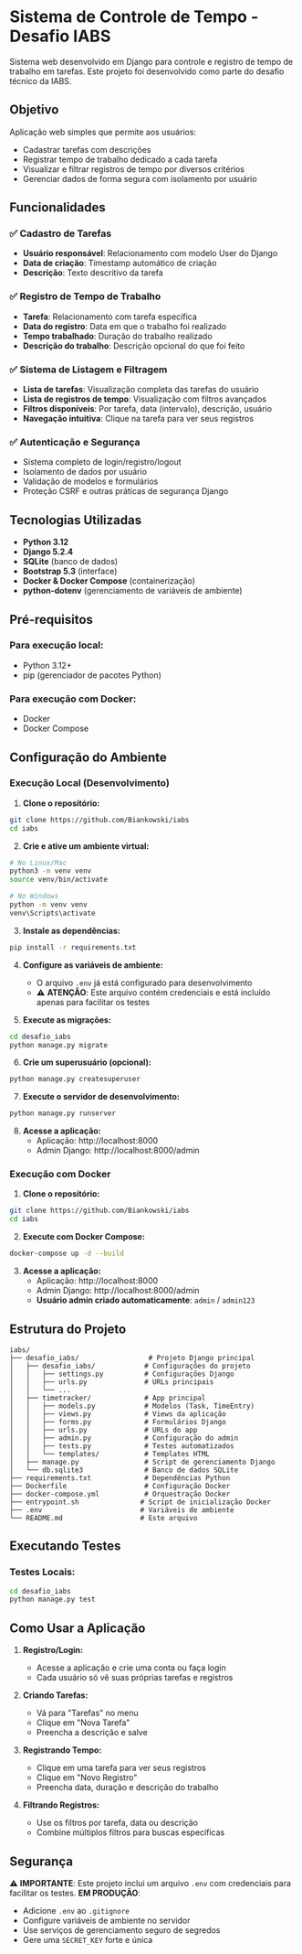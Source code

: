 # Sistema de Controle de Tempo - Desafio IABS

Sistema web desenvolvido em Django para controle e registro de tempo de trabalho em tarefas. Este projeto foi desenvolvido como parte do desafio técnico da IABS.

## Objetivo

Aplicação web simples que permite aos usuários:
- Cadastrar tarefas com descrições
- Registrar tempo de trabalho dedicado a cada tarefa
- Visualizar e filtrar registros de tempo por diversos critérios
- Gerenciar dados de forma segura com isolamento por usuário

## Funcionalidades

### ✅ Cadastro de Tarefas
- **Usuário responsável**: Relacionamento com modelo User do Django
- **Data de criação**: Timestamp automático de criação
- **Descrição**: Texto descritivo da tarefa

### ✅ Registro de Tempo de Trabalho
- **Tarefa**: Relacionamento com tarefa específica
- **Data do registro**: Data em que o trabalho foi realizado
- **Tempo trabalhado**: Duração do trabalho realizado
- **Descrição do trabalho**: Descrição opcional do que foi feito

### ✅ Sistema de Listagem e Filtragem
- **Lista de tarefas**: Visualização completa das tarefas do usuário
- **Lista de registros de tempo**: Visualização com filtros avançados
- **Filtros disponíveis**: Por tarefa, data (intervalo), descrição, usuário
- **Navegação intuitiva**: Clique na tarefa para ver seus registros

### ✅ Autenticação e Segurança
- Sistema completo de login/registro/logout
- Isolamento de dados por usuário
- Validação de modelos e formulários
- Proteção CSRF e outras práticas de segurança Django

## Tecnologias Utilizadas

- **Python 3.12**
- **Django 5.2.4**
- **SQLite** (banco de dados)
- **Bootstrap 5.3** (interface)
- **Docker & Docker Compose** (containerização)
- **python-dotenv** (gerenciamento de variáveis de ambiente)

## Pré-requisitos

### Para execução local:
- Python 3.12+
- pip (gerenciador de pacotes Python)

### Para execução com Docker:
- Docker
- Docker Compose

## Configuração do Ambiente

### Execução Local (Desenvolvimento)

1. **Clone o repositório:**
```bash
git clone https://github.com/Biankowski/iabs
cd iabs
```

2. **Crie e ative um ambiente virtual:**
```bash
# No Linux/Mac
python3 -m venv venv
source venv/bin/activate

# No Windows
python -m venv venv
venv\Scripts\activate
```

3. **Instale as dependências:**
```bash
pip install -r requirements.txt
```

4. **Configure as variáveis de ambiente:**
   - O arquivo `.env` já está configurado para desenvolvimento
   - ⚠️ **ATENÇÃO**: Este arquivo contém credenciais e está incluído apenas para facilitar os testes

5. **Execute as migrações:**
```bash
cd desafio_iabs
python manage.py migrate
```

6. **Crie um superusuário (opcional):**
```bash
python manage.py createsuperuser
```

7. **Execute o servidor de desenvolvimento:**
```bash
python manage.py runserver
```

8. **Acesse a aplicação:**
   - Aplicação: http://localhost:8000
   - Admin Django: http://localhost:8000/admin

### Execução com Docker

1. **Clone o repositório:**
```bash
git clone https://github.com/Biankowski/iabs
cd iabs
```

2. **Execute com Docker Compose:**
```bash
docker-compose up -d --build
```

3. **Acesse a aplicação:**
   - Aplicação: http://localhost:8000
   - Admin Django: http://localhost:8000/admin
   - **Usuário admin criado automaticamente**: `admin` / `admin123`

## Estrutura do Projeto

```
iabs/
├── desafio_iabs/                 # Projeto Django principal
│   ├── desafio_iabs/            # Configurações do projeto
│   │   ├── settings.py          # Configurações Django
│   │   ├── urls.py              # URLs principais
│   │   └── ...
│   ├── timetracker/             # App principal
│   │   ├── models.py            # Modelos (Task, TimeEntry)
│   │   ├── views.py             # Views da aplicação
│   │   ├── forms.py             # Formulários Django
│   │   ├── urls.py              # URLs do app
│   │   ├── admin.py             # Configuração do admin
│   │   ├── tests.py             # Testes automatizados
│   │   └── templates/           # Templates HTML
│   ├── manage.py                # Script de gerenciamento Django
│   └── db.sqlite3               # Banco de dados SQLite
├── requirements.txt             # Dependências Python
├── Dockerfile                   # Configuração Docker
├── docker-compose.yml           # Orquestração Docker
├── entrypoint.sh               # Script de inicialização Docker
├── .env                        # Variáveis de ambiente
└── README.md                   # Este arquivo
```

## Executando Testes

### Testes Locais:
```bash
cd desafio_iabs
python manage.py test
```

## Como Usar a Aplicação

1. **Registro/Login:**
   - Acesse a aplicação e crie uma conta ou faça login
   - Cada usuário só vê suas próprias tarefas e registros

2. **Criando Tarefas:**
   - Vá para "Tarefas" no menu
   - Clique em "Nova Tarefa"
   - Preencha a descrição e salve

3. **Registrando Tempo:**
   - Clique em uma tarefa para ver seus registros
   - Clique em "Novo Registro"
   - Preencha data, duração e descrição do trabalho

4. **Filtrando Registros:**
   - Use os filtros por tarefa, data ou descrição
   - Combine múltiplos filtros para buscas específicas

## Segurança

⚠️ **IMPORTANTE**: Este projeto inclui um arquivo `.env` com credenciais para facilitar os testes. **EM PRODUÇÃO**:

- Adicione `.env` ao `.gitignore`
- Configure variáveis de ambiente no servidor
- Use serviços de gerenciamento seguro de segredos
- Gere uma `SECRET_KEY` forte e única
